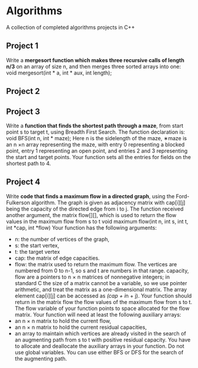 # Algorithms
A collection of completed algorithms projects in C++

## Project 1

Write a **mergesort function which makes three recursive calls of length n/3** on an array of size n, and then merges three sorted arrays into one:
void mergesort(int * a, int * aux, int length);

## Project 2


## Project 3

Write a **function that finds the shortest path through a maze**, from start point s to target t, using Breadth First Search. The function declaration is:
void BFS(int n, int * maze);
Here n is the sidelength of the maze, ∗maze is an n ×n array representing the maze, with entry 0 representing a blocked point, entry 1 representing an open point, and entries 2 and 3 representing the start and target points. Your function sets all the entries for fields on the shortest path to 4.

## Project 4

Write **code that finds a maximum flow in a directed graph**, using the Ford-Fulkerson
algorithm. The graph is given as adjacency matrix with cap[i][j] being the capacity
of the directed edge from i to j. The function received another argument, the matrix
flow[][], which is used to return the flow values in the maximum flow from s to t
void maximum flow(int n, int s, int t, int *cap, int *flow)
Your function has the following arguments:
- n: the number of vertices of the graph,
- s: the start vertex,
- t: the target vertex
- cap: the matrix of edge capacities.
- flow: the matrix used to return the maximum flow.
The vertices are numbered from 0 to n-1, so s and t are numbers in that range.
capacity, flow are a pointers to n × n matrices of nonnegative integers; in standard
C the size of a matrix cannot be a variable, so we use pointer arithmetic, and treat
the matrix as a one-dimensional matrix. The array element cap[i][j] can be accessed
as *(cap + i*n + j). Your function should return in the matrix flow the flow values
of the maximum flow from s to t. The flow variable of your function points to space
allocated for the flow matrix.
Your function will need at least the following auxiliary arrays:
- an n × n matrix to hold the current flow,
- an n × n matrix to hold the current residual capacities,
- an array to maintain which vertices are already visited in the search of an augmenting
path from s to t with positive residual capacity.
You have to allocate and deallocate the auxiliary arrays in your function. Do not use
global variables. You can use either BFS or DFS for the search of the augmenting path.
